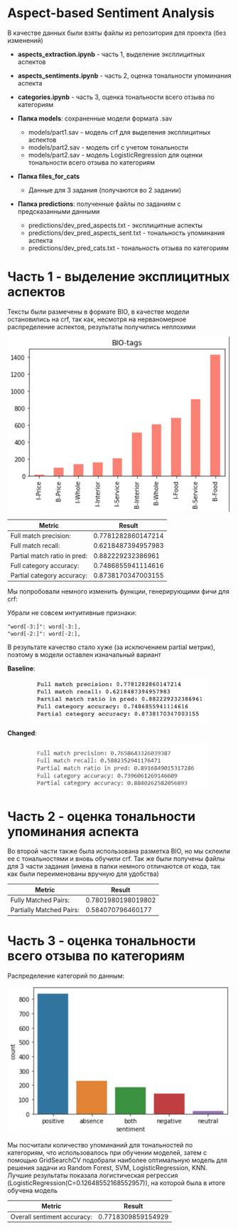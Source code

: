 # Aspect-based Sentiment Analysis

В качестве данных были взяты файлы из репозитория для проекта (без изменений)
- **aspects_extraction.ipynb** - часть 1, выделение эксплицитных аспектов
- **aspects_sentiments.ipynb** - часть 2, оценка тональности упоминания аспекта
- **categories.ipynb** - часть 3, оценка тональности всего отзыва по категориям

- **Папка models**: сохраненные модели формата .sav
  - models/part1.sav - модель crf для выделения эксплицитных аспектов 
  - models/part2.sav - модель crf с учетом тональности
  - models/part2.sav - модель LogisticRegression для оценки тональности всего отзыва по категориям

- **Папка files_for_cats**
  - Данные для 3 задания (получаются во 2 задании)

- **Папка predictions**: полученные файлы по заданиям с предсказанными данными 
  - predictions/dev_pred_aspects.txt - эксплицитные аспекты
  - predictions/dev_pred_aspects_sent.txt - тональность упоминания аспекта
  - predictions/dev_pred_cats.txt - тональность отзыва по категориям


# Часть 1 - выделение эксплицитных аспектов
Тексты были размечены в формате BIO, в качестве модели остановились на crf, так как, несмотря на нерваномерное распределение аспектов, результаты получились неплохими

<p align="left">
<img src="images/pos_distr.png" alt="pos_distr" width="500" />
</p>

| Metric                       | Result             |
|------------------------------|--------------------|
| Full match precision:        | 0.7781282860147214 |
| Full match recall:           | 0.6218487394957983 |
| Partial match ratio in pred: | 0.882229232386961  |
| Full category accuracy:      | 0.7486855941114616 |
| Partial category accuracy:   | 0.8738170347003155 |

Мы попробовали немного изменить функции, генерирующими фичи для crf:
 
Убрали не совсем интуитивные признаки:
```
"word[-3:]": word[-3:],
"word[-2:]": word[-2:],
```

В результате качество стало хуже (за исключением partial метрик), поэтому в модели оставлен изначальный вариант 

**Baseline**:
<p align="center">
<img src="images/base.png" alt="pos_distr" width="400" />

**Changed**:
<p align="center">
<img src="images/change.png" alt="pos_distr" width="400" />
</p>

# Часть 2 - оценка тональности упоминания аспекта

Во второй части также была использована разметка BIO, но мы склеили ее с тональностями и вновь обучили crf.
Так же были получены файлы для 3 части задания (имена в папки немного отличаются от кода, так как были переименованы вручную для удобства)


| Metric                       | Result             |
|------------------------------|--------------------|
| Fully Matched Pairs:         | 0.7801980198019802 |
| Partially Matched Pairs:     |  0.584070796460177 |

# Часть 3 - оценка тональности всего отзыва по категориям

Распределение категорий по данным:

<img src="images/sent_distr.png" alt="sent_distr" width="500" />


Мы посчитали количество упоминаний для тональностей по категориям, что использовалось при обучении моделей, затем с помощью GridSearchCV подобрали наиболее оптимальную модель для решения задачи из Random Forest, SVM, LogisticRegression, KNN. Лучшие результаты показала логистическая регрессия (LogisticRegression(C=0.12648552168552957)), на которой была в итоге обучена модель 


| Metric                       | Result             |
|------------------------------|--------------------|
| Overall sentiment accuracy: | 0.7718309859154929 |


